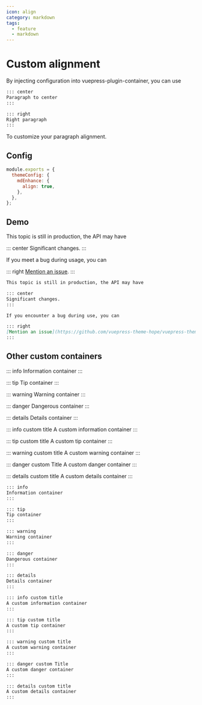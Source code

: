 ```yaml
---
icon: align
category: markdown
tags:
  - feature
  - markdown
---
```


# Custom alignment

By injecting configuration into vuepress-plugin-container, you can use

```md
::: center
Paragraph to center
:::

::: right
Right paragraph
:::
```

To customize your paragraph alignment.

## Config

```js {4}
module.exports = {
  themeConfig: {
    mdEnhance: {
      align: true,
    },
  },
};
```

## Demo

This topic is still in production, the API may have

::: center
Significant changes.
:::

If you meet a bug during usage, you can

::: right
[Mention an issue](https://github.com/vuepress-theme-hope/vuepress-theme-hope/issues).
:::

```md
This topic is still in production, the API may have

::: center
Significant changes.
:::

If you encounter a bug during use, you can

::: right
[Mention an issue](https://github.com/vuepress-theme-hope/vuepress-theme-hope/issues).
:::
```

## Other custom containers

::: info
Information container
:::

::: tip
Tip container
:::

::: warning
Warning container
:::

::: danger
Dangerous container
:::

::: details
Details container
:::

::: info custom title
A custom information container
:::

::: tip custom title
A custom tip container
:::

::: warning custom title
A custom warning container
:::

::: danger custom Title
A custom danger container
:::

::: details custom title
A custom details container
:::

```md
::: info
Information container
:::

::: tip
Tip container
:::

::: warning
Warning container
:::

::: danger
Dangerous container
:::

::: details
Details container
:::

::: info custom title
A custom information container
:::

::: tip custom title
A custom tip container
:::

::: warning custom title
A custom warning container
:::

::: danger custom Title
A custom danger container
:::

::: details custom title
A custom details container
:::
```
